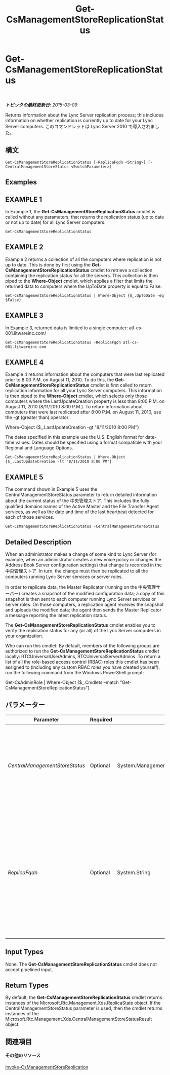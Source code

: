 ﻿---
title: Get-CsManagementStoreReplicationStatus
TOCTitle: Get-CsManagementStoreReplicationStatus
ms:assetid: ea7162d6-d1e5-4301-b162-38da4e422293
ms:mtpsurl: https://technet.microsoft.com/ja-jp/library/Gg399052(v=OCS.15)
ms:contentKeyID: 48274035
ms.date: 05/19/2016
mtps_version: v=OCS.15
ms.translationtype: HT
---

# Get-CsManagementStoreReplicationStatus

 

_**トピックの最終更新日:** 2015-03-09_

Returns information about the Lync Server replication process; this includes information on whether replication is currently up to date for your Lync Server computers. このコマンドレットは Lync Server 2010 で導入されました。

## 構文

    Get-CsManagementStoreReplicationStatus [-ReplicaFqdn <String>] [-CentralManagementStoreStatus <SwitchParameter>]

## Examples

## EXAMPLE 1

In Example 1, the **Get-CsManagementStoreReplicationStatus** cmdlet is called without any parameters; that returns the replication status (up to date or not up to date) for all Lync Server computers.

    Get-CsManagementStoreReplicationStatus

## EXAMPLE 2

Example 2 returns a collection of all the computers where replication is not up to date. This is done by first using the **Get-CsManagementStoreReplicationStatus** cmdlet to retrieve a collection containing the replication status for all the servers. This collection is then piped to the **Where-Object** cmdlet, which applies a filter that limits the returned data to computers where the UpToDate property is equal to False.

    Get-CsManagementStoreReplicationStatus | Where-Object {$_.UpToDate -eq $False}

## EXAMPLE 3

In Example 3, returned data is limited to a single computer: atl-cs-001.litwareinc.com/

    Get-CsManagementStoreReplicationStatus -ReplicaFqdn atl-cs-001.litwareinc.com

## EXAMPLE 4

Example 4 returns information about the computers that were last replicated prior to 8:00 P.M. on August 11, 2010. To do this, the **Get-CsManagementStoreReplicationStatus** cmdlet is first called to return replication information for all your Lync Server computers. This information is then piped to the **Where-Object** cmdlet, which selects only those computers where the LastUpdateCreation property is less than 8:00 P.M. on August 11, 2010 (8/11/2010 8:00 P.M.). To return information about computers that were last replicated after 8:00 P.M. on August 11, 2010, use the -gt (greater than) operator:

Where-Object {$\_.LastUpdateCreation -gt "8/11/2010 8:00 PM"}

The dates specified in this example use the U.S. English format for date-time values. Dates should be specified using a format compatible with your Regional and Language Options.

    Get-CsManagementStoreReplicationStatus | Where-Object {$_.LastUpdateCreation -lt "8/11/2010 8:00 PM"}

## EXAMPLE 5

The command shown in Example 5 uses the CentralManagementStoreStatus parameter to return detailed information about the current status of the 中央管理ストア. This includes the fully qualified domains names of the Active Master and the File Transfer Agent services, as well as the date and time of the last heartbeat detected for each of those services.

    Get-CsManagementStoreReplicationStatus -CentralManagementStoreStatus

## Detailed Description

When an administrator makes a change of some kind to Lync Server (for example, when an administrator creates a new voice policy or changes the Address Book Server configuration settings) that change is recorded in the 中央管理ストア. In turn, the change must then be replicated to all the computers running Lync Server services or server roles.

In order to replicate data, the Master Replicator (running on the 中央管理サーバー) creates a snapshot of the modified configuration data; a copy of this snapshot is then sent to each computer running Lync Server services or server roles. On those computers, a replication agent receives the snapshot and uploads the modified data; the agent then sends the Master Replicator a message reporting the latest replication status.

The **Get-CsManagementStoreReplicationStatus** cmdlet enables you to verify the replication status for any (or all) of the Lync Server computers in your organization.

Who can run this cmdlet: By default, members of the following groups are authorized to run the **Get-CsManagementStoreReplicationStatus** cmdlet locally: RTCUniversalUserAdmins, RTCUniversalServerAdmins. To return a list of all the role-based access control (RBAC) roles this cmdlet has been assigned to (including any custom RBAC roles you have created yourself), run the following command from the Windows PowerShell prompt:

Get-CsAdminRole | Where-Object {$\_.Cmdlets –match "Get-CsManagementStoreReplicationStatus"}

## パラメーター


<table>
<colgroup>
<col style="width: 25%" />
<col style="width: 25%" />
<col style="width: 25%" />
<col style="width: 25%" />
</colgroup>
<thead>
<tr class="header">
<th>Parameter</th>
<th>Required</th>
<th>Type</th>
<th>Description</th>
</tr>
</thead>
<tbody>
<tr class="odd">
<td><p><em>CentralManagementStoreStatus</em></p></td>
<td><p>Optional</p></td>
<td><p>System.Management.Automation.SwitchParameter</p></td>
<td><p>Returns additional information about the current status of the 中央管理ストア, including a list of active replicas and deleted replicas, as well as the location of the Active Master and the File Transfer Agent services.</p></td>
</tr>
<tr class="even">
<td><p><em>ReplicaFqdn</em></p></td>
<td><p>Optional</p></td>
<td><p>System.String</p></td>
<td><p>Fully qualified domain name (FQDN) of the computer for which the replication status is to be checked. For example: -ReplicaFqdn &quot;atl-cs-001.litwareinc.com&quot;.</p>
<p>If this parameter is not included, then replication status information for all your Lync Server computers will be returned.</p></td>
</tr>
</tbody>
</table>


## Input Types

None. The **Get-CsManagementStoreReplicationStatus** cmdlet does not accept pipelined input.

## Return Types

By default, the **Get-CsManagementStoreReplicationStatus** cmdlet returns instances of the Microsoft.Rtc.Management.Xds.ReplicaState object. If the CentralManagementStoreStatus parameter is used, then the cmdlet returns instances of the Microsoft.Rtc.Management.Xds.CentralManagementStoreStatusResult object.

## 関連項目

#### その他のリソース

[Invoke-CsManagementStoreReplication](invoke-csmanagementstorereplication.md)

